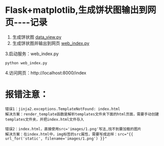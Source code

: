 # Flask+matplotlib,生成饼状图输出到网页----记录

1. 生成饼状图
   [data_view.py](templates%2Fdata_view.py)
2. 生成饼状图并输出到网页
   [web_index.py](web_index.py)

3.启动服务：web_index.py
```
python web_index.py
```
4.访问网页：http://localhost:8000/index

# 报错注意：

    错误1：jinja2.exceptions.TemplateNotFound: index.html
    解决方案：render_template函数是解析templates文件夹下面的html页面，需要手动创建templates文件夹，并把index.html文件存入
    
    错误2：index.html，直接使用src='images/1.png'写法,找不到要加载的图片
    解决方案：在index.html中，img标签的src属性，需要写成这样：src="{{ url_for('static', filename='images/1.png') }}"


